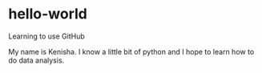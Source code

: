 # hello-world
Learning  to use GitHub

My name is Kenisha. I know a little bit of python and I hope to learn how to do data analysis. 
